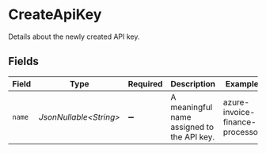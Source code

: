 # CreateApiKey

Details about the newly created API key.


## Fields

| Field                                      | Type                                       | Required                                   | Description                                | Example                                    |
| ------------------------------------------ | ------------------------------------------ | ------------------------------------------ | ------------------------------------------ | ------------------------------------------ |
| `name`                                     | *JsonNullable\<String>*                    | :heavy_minus_sign:                         | A meaningful name assigned to the API key. | azure-invoice-finance-processor            |